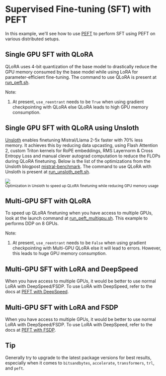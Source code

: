 # Supervised Fine-tuning (SFT) with PEFT
In this example, we'll see how to use [PEFT](https://github.com/huggingface/peft) to perform SFT using PEFT on various distributed setups.

## Single GPU SFT with QLoRA
QLoRA uses 4-bit quantization of the base model to drastically reduce the GPU memory consumed by the base model while using LoRA for parameter-efficient fine-tuning. The command to use QLoRA is present at [run_peft.sh](https://github.com/huggingface/peft/blob/main/examples/sft/run_peft.sh).

Note: 
1. At present, `use_reentrant` needs to be `True` when using gradient checkpointing with QLoRA else QLoRA leads to high GPU memory consumption.


## Single GPU SFT with QLoRA using Unsloth
[Unsloth](https://github.com/unslothai/unsloth) enables finetuning Mistral/Llama 2-5x faster with 70% less memory. It achieves this by reducing data upcasting, using Flash Attention 2, custom Triton kernels for RoPE embeddings, RMS Layernorm & Cross Entropy Loss and manual clever autograd computation to reduce the FLOPs during QLoRA finetuning. Below is the list of the optimizations from the Unsloth blogpost [mistral-benchmark](https://unsloth.ai/blog/mistral-benchmark). The command to use QLoRA with Unsloth is present at [run_unsloth_peft.sh](https://github.com/huggingface/peft/blob/main/examples/sft/run_unsloth_peft.sh).

<div class="flex justify-center">
    <img src="https://huggingface.co/datasets/huggingface/documentation-images/resolve/main/peft/Unsloth.png"/>
</div>
<small>Optimization in Unsloth to speed up QLoRA finetuning while reducing GPU memory usage</small>

## Multi-GPU SFT with QLoRA
To speed up QLoRA finetuning when you have access to multiple GPUs, look at the launch command at [run_peft_multigpu.sh](https://github.com/huggingface/peft/blob/main/examples/sft/run_peft_multigpu.sh). This example to performs DDP on 8 GPUs.

Note: 
1. At present, `use_reentrant` needs to be `False` when using gradient checkpointing with Multi-GPU QLoRA else it will lead to errors. However, this leads to huge GPU memory consumption. 

## Multi-GPU SFT with LoRA and DeepSpeed
When you have access to multiple GPUs, it would be better to use normal LoRA with DeepSpeed/FSDP. To use LoRA with DeepSpeed, refer to the docs at [PEFT with DeepSpeed](https://huggingface.co/docs/peft/accelerate/deepspeed).


## Multi-GPU SFT with LoRA and FSDP
When you have access to multiple GPUs, it would be better to use normal LoRA with DeepSpeed/FSDP. To use LoRA with DeepSpeed, refer to the docs at [PEFT with FSDP](https://huggingface.co/docs/peft/accelerate/fsdp).

## Tip

Generally try to upgrade to the latest package versions for best results, especially when it comes to `bitsandbytes`, `accelerate`, `transformers`, `trl`, and `peft`.
